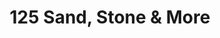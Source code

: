 ---
title: "125 Sand, Stone & More"
url: /west-union/125-sand-stone-and-more/
shop: garden centre
---